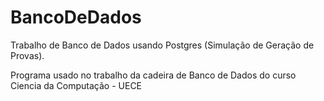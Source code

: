 # BancoDeDados
Trabalho de Banco de Dados usando Postgres (Simulação de Geração de Provas).

Programa usado no trabalho da cadeira de Banco de Dados do curso Ciencia da Computação - UECE
